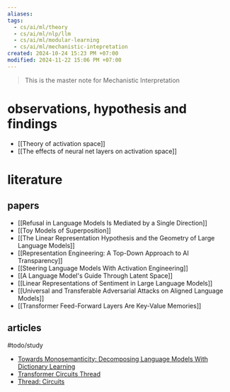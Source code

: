 ```yaml
---
aliases: 
tags:
  - cs/ai/ml/theory
  - cs/ai/ml/nlp/llm
  - cs/ai/ml/modular-learning
  - cs/ai/ml/mechanistic-intepretation
created: 2024-10-24 15:23 PM +07:00
modified: 2024-11-22 15:06 PM +07:00
---
```

> This is the master note for Mechanistic Interpretation

# observations, hypothesis and findings
- [[Theory of activation space]]
- [[The effects of neural net layers on activation space]]
# literature
## papers
- [[Refusal in Language Models Is Mediated by a Single Direction]]
- [[Toy Models of Superposition]]
- [[The Linear Representation Hypothesis and the Geometry of Large Language Models]]
- [[Representation Engineering: A Top-Down Approach to AI Transparency]]
- [[Steering Language Models With Activation Engineering]]
- [[A Language Model's Guide Through Latent Space]]
- [[Linear Representations of Sentiment in Large Language Models]]
- [[Universal and Transferable Adversarial Attacks on Aligned Language Models]]
- [[Transformer Feed-Forward Layers Are Key-Value Memories]]
## articles
#todo/study 
- [Towards Monosemanticity: Decomposing Language Models With Dictionary Learning](https://transformer-circuits.pub/2023/monosemantic-features) 
- [Transformer Circuits Thread](https://transformer-circuits.pub)
- [Thread: Circuits](https://distill.pub/2020/circuits/)